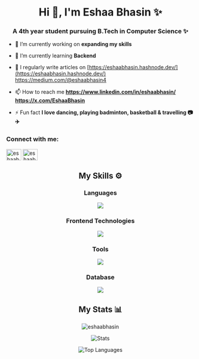 

<h1 align="center">Hi 👋, I'm Eshaa Bhasin ✨</h1>
<h3 align="center">A 4th year student pursuing B.Tech in Computer Science ✨</h3>

- 🔭 I’m currently working on **expanding my skills**

- 🌱 I’m currently learning **Backend**

- 📝 I regularly write articles on [https://eshaabhasin.hashnode.dev/](https://eshaabhasin.hashnode.dev/) https://medium.com/@eshaabhasin4

- 📫 How to reach me **https://www.linkedin.com/in/eshaabhasin/** **https://x.com/EshaaBhasin**

- ⚡ Fun fact **I love dancing, playing badminton, basketball & travelling 📷✈️**

<h3 align="left">Connect with me:</h3>
<p align="left">
<a href="https://twitter.com/eshaabhasin" target="blank"><img align="center" src="https://raw.githubusercontent.com/rahuldkjain/github-profile-readme-generator/master/src/images/icons/Social/twitter.svg" alt="eshaabhasin" height="30" width="40" /></a>
<a href="https://linkedin.com/in/eshaabhasin/" target="blank"><img align="center" src="https://raw.githubusercontent.com/rahuldkjain/github-profile-readme-generator/master/src/images/icons/Social/linked-in-alt.svg" alt="eshaabhasin/" height="30" width="40" /></a>
</p>
<div align="center">
<h2>My Skills ⚙</h2>

  <h3>Languages</h3>
  <img src="https://skillicons.dev/icons?i=js,py,c,cpp,express" />
  <h3>Frontend Technologies</h3>
  <img src="https://skillicons.dev/icons?i=html,css,react,tailwind" />
   <h3>Tools</h3>
   <img src="https://skillicons.dev/icons?i=git,vscode,vercel" />
<h3>Database</h3>
  <img src="https://skillicons.dev/icons?i=mysql,firebase,mongo" />
  

</div>
<div align="center">
  <h2>My Stats 📊</h2>
 


<p><img align="center" src="https://github-readme-streak-stats.herokuapp.com/?user=eshaabhasin&" alt="eshaabhasin" /></p>



  ![Stats](http://github-profile-summary-cards.vercel.app/api/cards/stats?username=Eshaabhasin&theme=transparent)

  ![Top Languages](http://github-profile-summary-cards.vercel.app/api/cards/most-commit-language?username=Eshaabhasin&theme=transparent)
  
  </div>


<!--
**Eshaabhasin/Eshaabhasin** is a ✨ _special_ ✨ repository because its `README.md` (this file) appears on your GitHub profile.

Here are some ideas to get you started:

- 🔭 I’m currently working on ...
- 🌱 I’m currently learning ...
- 👯 I’m looking to collaborate on ...
- 🤔 I’m looking for help with ...
- 💬 Ask me about ...
- 📫 How to reach me: ...
- 😄 Pronouns: ...
- ⚡ Fun fact: ...
-->


